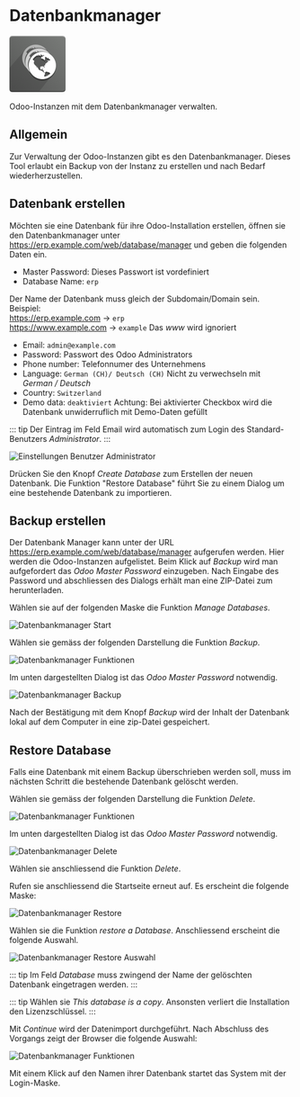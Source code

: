# Datenbankmanager
![icons_odoo_website_version](assets/icons_odoo_website_version.png)

Odoo-Instanzen mit dem Datenbankmanager verwalten.

## Allgemein

Zur Verwaltung der Odoo-Instanzen gibt es den Datenbankmanager. Dieses Tool erlaubt ein Backup von der Instanz zu erstellen und nach Bedarf wiederherzustellen.

## Datenbank erstellen

Möchten sie eine Datenbank für ihre Odoo-Installation erstellen, öffnen sie den Datenbankmanager unter https://erp.example.com/web/database/manager und geben die folgenden Daten ein.

* Master Password: Dieses Passwort ist vordefiniert
* Database Name: `erp`

Der Name der Datenbank muss gleich der Subdomain/Domain sein. Beispiel:  
https://erp.example.com -> `erp`  
https://www.example.com -> `example`  Das *www* wird ignoriert

* Email: `admin@example.com`
* Password: Passwort des Odoo Administrators
* Phone number: Telefonnumer des Unternehmens
* Language: `German (CH)/ Deutsch (CH)` Nicht zu verwechseln mit *German / Deutsch*
* Country: `Switzerland`
* Demo data: `deaktiviert` Achtung: Bei aktivierter Checkbox wird die Datenbank unwiderruflich mit Demo-Daten gefüllt

::: tip
Der Eintrag im Feld Email wird automatisch zum Login des Standard-Benutzers *Administrator*.
:::

![Einstellungen Benutzer Administrator](assets/Einstellungen%20Benutzer%20Administrator.png)

Drücken Sie den Knopf *Create Database* zum Erstellen der neuen Datenbank.
Die Funktion "Restore Database" führt Sie zu einem Dialog um eine bestehende Datenbank zu importieren.

## Backup erstellen

Der Datenbank Manager kann unter der URL https://erp.example.com/web/database/manager aufgerufen werden. Hier werden die Odoo-Instanzen aufgelistet. Beim Klick auf *Backup* wird man aufgefordert das *Odoo Master Password* einzugeben. Nach Eingabe des Password und abschliessen des Dialogs erhält man eine ZIP-Datei zum herunterladen.

Wählen sie auf der folgenden Maske die Funktion *Manage Databases*.

![Datenbankmanager Start](assets/Datenbankmanager%20Start.png)

Wählen sie gemäss der folgenden Darstellung die Funktion *Backup*.

![Datenbankmanager Funktionen](assets/Datenbankmanager%20Funktionen.png)

Im unten dargestellten Dialog ist das *Odoo Master Password* notwendig.

![Datenbankmanager Backup](assets/Datenbankmanager%20Backup.png)

Nach der Bestätigung mit dem Knopf *Backup* wird der Inhalt der Datenbank lokal auf dem Computer in eine zip-Datei gespeichert.

## Restore Database

Falls eine Datenbank mit einem Backup überschrieben werden soll, muss im nächsten Schritt die bestehende Datenbank gelöscht werden.

Wählen sie gemäss der folgenden Darstellung die Funktion *Delete*.

![Datenbankmanager Funktionen](assets/Datenbankmanager%20Funktionen.png)

Im unten dargestellten Dialog ist das *Odoo Master Password* notwendig.

![Datenbankmanager Delete](assets/Datenbankmanager%20Delete.png)

Wählen sie anschliessend die Funktion *Delete*.

Rufen sie anschliessend die Startseite erneut auf. Es erscheint die folgende Maske:

![Datenbankmanager Restore](assets/Datenbankmanager%20Restore.png)

Wählen sie die Funktion *restore a Database*. Anschliessend erscheint die folgende Auswahl.

![Datenbankmanager Restore Auswahl](assets/Datenbankmanager%20Restore%20Auswahl.png)

::: tip
Im Feld *Database* muss zwingend der Name der gelöschten Datenbank eingetragen werden.
:::

::: tip
Wählen sie *This database is a copy*. Ansonsten verliert die Installation den Lizenzschlüssel.
:::

Mit *Continue* wird der Datenimport durchgeführt. Nach Abschluss des Vorgangs zeigt der Browser die folgende Auswahl:

![Datenbankmanager Funktionen](assets/Datenbankmanager%20Funktionen.png)

Mit einem Klick auf den Namen ihrer Datenbank startet das System mit der Login-Maske.

